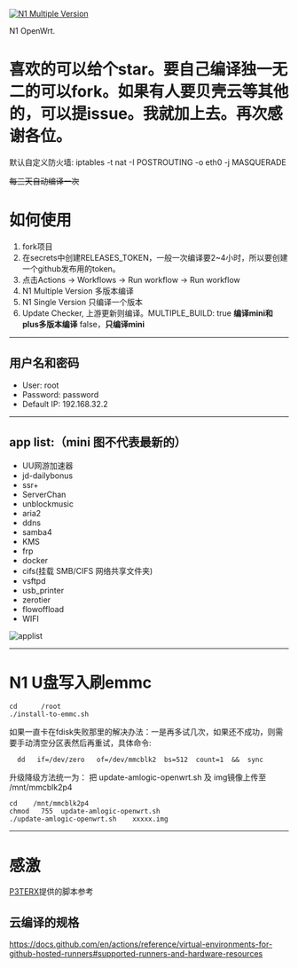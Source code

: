 [![N1 Multiple Version](https://github.com/mingxiaoyu/N1Openwrt/actions/workflows/N1_Multi.yml/badge.svg)](https://github.com/mingxiaoyu/N1Openwrt/actions/workflows/N1_Multi.yml)

N1 OpenWrt.

# 喜欢的可以给个star。要自己编译独一无二的可以fork。如果有人要贝壳云等其他的，可以提issue。我就加上去。再次感谢各位。

默认自定义防火墙: iptables -t nat -I POSTROUTING -o eth0 -j MASQUERADE

~~每三天自动编译一次~~

# 如何使用
1. fork项目
2. 在secrets中创建RELEASES_TOKEN，一般一次编译要2~4小时，所以要创建一个github发布用的token。
3. 点击Actions -> Workflows -> Run workflow -> Run workflow 
4. N1 Multiple Version 多版本编译
5. N1 Single Version 只编译一个版本
6. Update Checker, 上游更新则编译。MULTIPLE_BUILD: true **编译mini和plus多版本编译**  false，**只编译mini**

------

## 用户名和密码
 * User: root
 * Password: password
 * Default IP: 192.168.32.2
------

## app list:（mini 图不代表最新的）
 * UU网游加速器
 * jd-dailybonus
 * ssr+
 * ServerChan
 * unblockmusic
 * aria2
 * ddns
 * samba4
 * KMS 
 * frp
 * docker
 * cifs(挂载 SMB/CIFS 网络共享文件夹)
 * vsftpd
 * usb_printer
 * zerotier
 * flowoffload
 * WIFI
 
 ![applist](https://github.com/mingxiaoyu/N1Openwrt/blob/master/imgs/mini.jpg?raw=true)
 
 ------
 # N1 U盘写入刷emmc
```
cd      /root
./install-to-emmc.sh
```
如果一直卡在fdisk失败那里的解决办法：一是再多试几次，如果还不成功，则需要手动清空分区表然后再重试，具体命令:
```
  dd   if=/dev/zero   of=/dev/mmcblk2  bs=512  count=1  &&  sync
```

升级降级方法统一为：
把 update-amlogic-openwrt.sh 及 img镜像上传至  /mnt/mmcblk2p4
```
cd    /mnt/mmcblk2p4
chmod   755  update-amlogic-openwrt.sh
./update-amlogic-openwrt.sh    xxxxx.img
```
------
 # 感激 
 [P3TERX](https://github.com/P3TERX/Actions-OpenWrt)提供的脚本参考
 
 ## 云编译的规格
https://docs.github.com/en/actions/reference/virtual-environments-for-github-hosted-runners#supported-runners-and-hardware-resources

